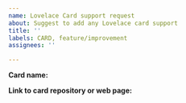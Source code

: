 ```yaml
---
name: Lovelace Card support request
about: Suggest to add any Lovelace card support
title: ''
labels: CARD, feature/improvement
assignees: ''

---
```


**Card name:**

**Link to card repository or web page:**
